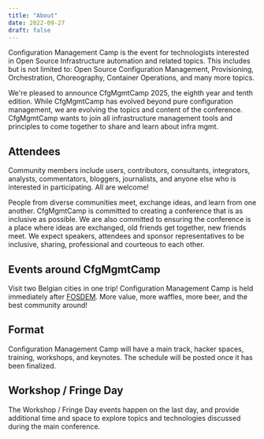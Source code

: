 ```yaml
---
title: "About"
date: 2022-09-27
draft: false
---
```


Configuration Management Camp is the event for technologists interested in Open Source Infrastructure automation and related topics.
This includes but is not limited to: Open Source Configuration Management, Provisioning, Orchestration, Choreography, Container Operations, and many more topics.

We're pleased to announce CfgMgmtCamp 2025, the eighth year and tenth edition.
While CfgMgmtCamp has evolved beyond pure configuration management, we are evolving the topics and content of the conference.
CfgMgmtCamp wants to join all infrastructure management tools and principles to come together to share and learn about infra mgmt.


## Attendees ##

Community members include users, contributors, consultants, integrators, analysts, commentators, bloggers, journalists, and anyone else who is interested in participating.
All are welcome!

People from diverse communities meet, exchange ideas, and learn from one another. CfgMgmtCamp is committed to creating a conference that is as inclusive as possible.
We are also committed to ensuring the conference is a place where ideas are exchanged, old friends get together, new friends meet. We expect speakers, attendees and sponsor representatives to be inclusive, sharing, professional and courteous to each other.

## Events around CfgMgmtCamp ##

Visit two Belgian cities in one trip!
Configuration Management Camp is held immediately after [FOSDEM](https://fosdem.org/2025/).
More value, more waffles, more beer, and the best community around!

## Format ##

Configuration Management Camp will have a main track, hacker spaces, training, workshops, and keynotes.
The schedule will be posted once it has been finalized.


## Workshop / Fringe Day ##

The Workshop / Fringe Day events happen on the last day, and provide additional time and space to explore topics and technologies discussed during the main conference.
